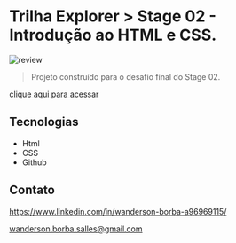 # Trilha Explorer > Stage 02 - Introdução ao HTML e CSS.

![review](https://i.imgur.com/cRLsu6c.png)

> Projeto construído para o desafio final do Stage 02.

[clique aqui para acessar](https://github.com/BorbaWanderson/desafio_03)

## Tecnologias

- Html
- CSS
- Github

## Contato

https://www.linkedin.com/in/wanderson-borba-a96969115/

wanderson.borba.salles@gmail.com
